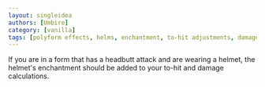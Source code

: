 ```yaml
---
layout: singleidea
authors: [Umbire]
category: [vanilla]
tags: [polyform effects, helms, enchantment, to-hit adjustments, damage adjustments]
---
```

If you are in a form that has a headbutt attack and are wearing a helmet, the
helmet's enchantment should be added to your to-hit and damage calculations.
